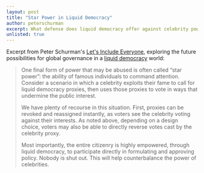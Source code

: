 ```yaml
---
layout: post
title: "Star Power in Liquid Democracy"
author: peterschurman
excerpt: What defense does liquid democracy offer against celebrity power?
unlisted: true
---
```


Excerpt from Peter Schurman's [Let's Include Everyone](https://docs.google.com/document/d/1_KzPGe-q-Z-FEHgfAeZ1AxsBD5yoLIO26vARmB2pAfY/edit?usp=sharing), exploring the future possibilities for global governance in a [liquid democracy](/2016/09/21/what-is-liquid-democracy/) world:

> One final form of power that may be abused is often called “star power”: the ability of famous individuals to command attention. Consider a scenario in which a celebrity exploits their fame to call for liquid democracy proxies, then uses those proxies to vote in ways that undermine the public interest.
>
> We have plenty of recourse in this situation. First, proxies can be revoked and reassigned instantly, as voters see the celebrity voting against their interests. As noted above, depending on a design choice, voters may also be able to directly reverse votes cast by the celebrity proxy.
>
> Most importantly, the entire citizenry is highly empowered, through liquid democracy, to participate directly in formulating and approving policy. Nobody is shut out. This will help counterbalance the power of celebrities.
